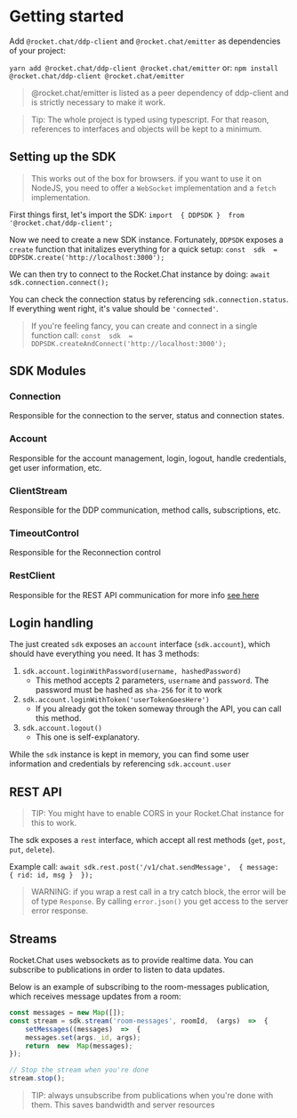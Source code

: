 # Getting started
Add `@rocket.chat/ddp-client`  and `@rocket.chat/emitter` as dependencies of your project:

`yarn add @rocket.chat/ddp-client @rocket.chat/emitter`
or:
`npm install @rocket.chat/ddp-client @rocket.chat/emitter`

> @rocket.chat/emitter is listed as a peer dependency of ddp-client and is strictly necessary to make it work.

> Tip: The whole project is typed using typescript. For that reason, references to interfaces and objects will be kept to a minimum.

## Setting up the SDK
 >This works out of the box for browsers. if you want to use it on NodeJS, you need to offer a `WebSocket`  implementation and a `fetch` implementation.

 First things first, let's import the SDK:
 `import  { DDPSDK }  from  '@rocket.chat/ddp-client';`
 
 Now we need to create a new SDK instance. Fortunately, `DDPSDK` exposes a `create` function that initalizes everything for a quick setup:
 `const  sdk  =  DDPSDK.create('http://localhost:3000');`
 
 We can then try to connect to the Rocket.Chat instance by doing:
 `await sdk.connection.connect();`
 
 You can check the connection status by referencing `sdk.connection.status`. If everything went right, it's value should be `'connected'`.

> If you're feeling fancy, you can create and connect in a single function call:
> `const  sdk  =  DDPSDK.createAndConnect('http://localhost:3000');`

## SDK Modules
### Connection

Responsible for the connection to the server, status and connection states.

### Account

Responsible for the account management, login, logout, handle credentials, get user information, etc.

### ClientStream

Responsible for the DDP communication, method calls, subscriptions, etc.

### TimeoutControl

Responsible for the Reconnection control

### RestClient

Responsible for the REST API communication for more info [see here](https://developer.rocket.chat/reference/api/rest-api)

## Login handling

The just created `sdk` exposes an `account` interface (`sdk.account`), which should have everything you need. It has 3 methods:

 1. `sdk.account.loginWithPassword(username, hashedPassword)`
	 - This method accepts 2 parameters, `username` and `password`. The password must be hashed as `sha-256` for it to work
 2. `sdk.account.loginWithToken('userTokenGoesHere')`
	  - If you already got the token someway through the API, you can call this method.
 3. `sdk.account.logout()`
	  - This one is self-explanatory.

While the `sdk` instance is kept in memory, you can find some user information and credentials by referencing `sdk.account.user`

## REST API
> TIP: You might have to enable CORS in your Rocket.Chat instance for this to work.

The sdk exposes a `rest` interface, which accept all rest methods (`get`, `post`, `put`, `delete`).

Example call:
`await sdk.rest.post('/v1/chat.sendMessage',  { message:  { rid: id, msg }  });`

> WARNING: if you wrap a rest call in a try catch block, the error will be of type `Response`. By calling `error.json()` you get access to the server error response.

## Streams

Rocket.Chat uses websockets as to provide realtime data. You can subscribe to publications in order to listen to data updates.

Below is an example of subscribing to the room-messages publication, which receives message updates from a room:
```ts
const messages = new Map([]);
const stream = sdk.stream('room-messages', roomId,  (args)  =>  {
	setMessages((messages)  =>  {
	messages.set(args._id, args);
	return  new  Map(messages);
});

// Stop the stream when you're done
stream.stop();
```

> TIP: always unsubscribe from publications when you're done with them. This saves bandwidth and server resources
